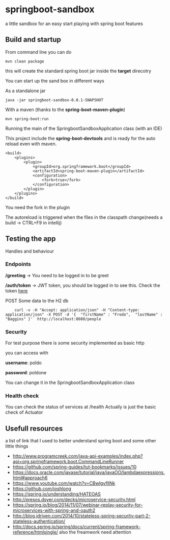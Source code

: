 # springboot-sandbox #

a little sandbox for an easy start playing with spring boot features

## Build and startup ##

From command line you can do 

    mvn clean package

this will create the standard spring boot jar inside the **target** direcotry

You can start up the sand box in different ways

As a standalone jar

    java -jar springboot-sandbox-0.0.1-SNAPSHOT

With a maven (thanks to the **spring-boot-maven-plugin**)

    mvn spring-boot:run


Running the main of the SpringbootSandboxApplication class (with an IDE)

This project include the **spring-boot-devtools** and is ready for the auto reload even with maven.

    <build>
    	<plugins>
    		<plugin>
    			<groupId>org.springframework.boot</groupId>
    			<artifactId>spring-boot-maven-plugin</artifactId>
    			<configuration>
    				<fork>true</fork>
    			</configuration>
    		</plugin>
    	</plugins>
    </build>

You need the fork in the plugin

The autoreload is triggered when the files in the classpath change(needs a build -> CTRL+F9 in intellij)

## Testing the app ##

Handles and behaviour

### Endpoints ###

**/greeting**   -> You need to be logged in to be greet

**/auth/token** -> JWT token, you should be logged in to see this. Check the token [here](https://jwt.io/#debugger-io)

POST Some data to the H2 db
```
    curl -v -H "Accept: application/json" -H "Content-type: application/json" -X POST -d '{  "firstName" : "Frodo",  "lastName" : "Baggins" }'  http://localhost:8080/people
```

### Security ###

For test purpose there is some security implemented as basic http 

you can access with

**username**: poldo

**password**: poldone

You can change it in the SpringbootSandboxApplication class

### Health check ###
You can check the status of services at /health
Actually is just the basic check of Actuator


## Usefull resources ##

a list of link that I used to better understand spring boot and some other little things

- http://www.programcreek.com/java-api-examples/index.php?api=org.springframework.boot.CommandLineRunner
- https://github.com/spring-guides/tut-bookmarks/issues/10
- https://docs.oracle.com/javase/tutorial/java/javaOO/lambdaexpressions.html#approach6
- https://www.youtube.com/watch?v=CBwlgvfllNk
- https://github.com/joshlong
- https://spring.io/understanding/HATEOAS 
- http://presos.dsyer.com/decks/microservice-security.html
- https://spring.io/blog/2014/11/07/webinar-replay-security-for-microservices-with-spring-and-oauth2
- http://blog.jdriven.com/2014/10/stateless-spring-security-part-2-stateless-authentication/
- http://docs.spring.io/spring/docs/current/spring-framework-reference/htmlsingle/ also the freamwork need attention





